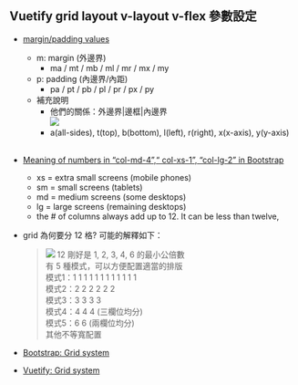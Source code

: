 
## Vuetify grid layout v-layout v-flex 參數設定
- [margin/padding values](https://v4-alpha.getbootstrap.com/utilities/spacing/)
  - m: margin (外邊界)
    - ma / mt / mb / ml / mr / mx / my
  - p: padding (內邊界/內距)
    - pa / pt / pb / pl / pr / px / py
  - 補充說明
    - 他們的關係：外邊界|邊框|內邊界
      <br>![](https://developer.mozilla.org/files/4045/margin-bottom.svg)
    - a(all-sides), t(top), b(bottom), l(left), r(right), x(x-axis), y(y-axis)
      <br><br>
      
- [Meaning of numbers in “col-md-4”,“ col-xs-1”, “col-lg-2” in Bootstrap](https://stackoverflow.com/questions/24175998/meaning-of-numbers-in-col-md-4-col-xs-1-col-lg-2-in-bootstrap)
  - xs = extra small screens (mobile phones)
  - sm = small screens (tablets)
  - md = medium screens (some desktops)
  - lg = large screens (remaining desktops)
  - the # of columns always add up to 12. It can be less than twelve,
  
- grid 為何要分 12 格? 可能的解釋如下：
  > ![](../master/images/grid-mode.png)
  > 12 剛好是 1, 2, 3, 4, 6 的最小公倍數
  > <br>有 5 種模式，可以方便配置適當的排版
  > <br>模式1：1 1 1 1 1 1 1 1 1 1 1 1
  > <br>模式2：2 2 2 2 2 2
  > <br>模式3：3 3 3 3
  > <br>模式4：4 4 4 (三欄位均分)
  > <br>模式5：6 6 (兩欄位均分)
  > <br>其他不等寬配置

- [Bootstrap: Grid system](https://getbootstrap.com/docs/4.1/layout/grid/)
- [Vuetify: Grid system](https://vuetifyjs.com/en/framework/grid)

